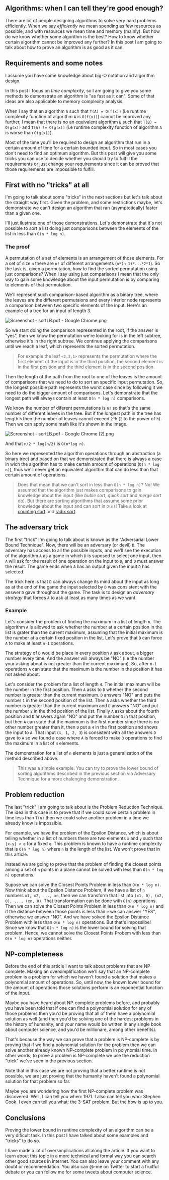 ## Algorithms: when I can tell they're good enough?

There are lot of people designing  algorithms to solve very hard problems efficiently. When we say _efficiently_ we mean spending as few resources as possible, and with resources we mean time and memory (mainly). But how do we know whether some algorithm is the best? How to know whether certain algorithm cannot be improved any further? In this post I am going to talk about how to prove an algorithm is as good as it can.

## Requirements and some notes

I assume you have some knowledge about big-O notation and algorithm design.

In this post I focus on *time complexity*, so I am going to give you some methods to demonstrate an algorithm is "as fast as it can". Some of that ideas are also applicable to memory complexity analysis.

When I say that an algorithm ```A``` such that ```T(A) = O(f(x))``` (i.e runtime complexity function of algorithm ```A``` is ```O(f(x))```) cannot be improved any further, I mean that there is no an equivalent algorithm ```B``` such that ```T(B) = O(g(x))``` and ```T(A) != O(g(x))``` (i.e runtime complexity function of algorithm ```A``` is worse than ```O(g(x))```).

Most of the time you'll be required to design an algorithm that run in a certain amount of time for a certain bounded input. So in most cases you don't need to find an optimum algorithm. But this post will give you some tricks you can use to decide whether you should try to fulfill the requirements or just change your requirements since it can be proved that those requirements are impossible to fulfill.

## First with no "tricks" at all

I'm going to talk about some "tricks" in the next sections but let's talk about the straight way first. Given the problem, and some restrictions maybe, let's demonstrate we can't design an algorithm that ran (asymptotically) faster than a given one.

I'll just ilustrate one of those demonstrations. Let's demonstrate that it's not possible to sort a list doing just comparisons between the elements of the list in less than ```O(n * log n)```.

### The proof

A permutation of a set of elements is an arrangement of those elements. For a set of size ```n``` there are ```n!``` of different arrangements (```n*(n-1)*...*2*1```). So the task is, given a permutation, how to find the sorted permutation using just comparisons? When I say using just comparisons I mean that the only way to gain some knowledge about the input permutation is by comparing to elements of that permutation.

We'll represent such comparison-based algorithm as a binary tree, where the leaves are the different permutaions and every interior node represents a comparison between two specific elements of the input. Here's an example of a tree for an input of length 3.


![Screenshot - sortLB.pdf - Google Chrome.png](https://cdn.hashnode.com/res/hashnode/image/upload/v1601675600727/cs8HkEMb_.png)

So we start doing the comparison represented in the root, if the answer is "yes", then we know the permutation we're looking for is in the left subtree, otherwise it's in the right subtree. We continue applying the comparisons until we reach a leaf, which represents the sorted permutation.

> For example the leaf ```<2,3,1>``` represents the permutation where the first element of the input is in the third position, the second element is in the first position and the third element is in the second position.

Then the length of the path from the root to one of the leaves is the amount of comparisons that we need to do to sort an specific input permutation. So, the longest possible path represents the worst case since by following it we need to do the bigger amount of comparisons. Let's demonstrate that the longest path will always contain at least ```O(n * log n)``` comparisons.

We know the number of diferent permutations is ```n!``` so that's the same number of different leaves in the tree. But if the longest path in the tree has length ```h``` then the number of leaves cannot exceed ```2^h``` (```2``` to the power of ```h```). Then we can apply some math like it's shown in the image.


![Screenshot - sortLB.pdf - Google Chrome (2).png](https://cdn.hashnode.com/res/hashnode/image/upload/v1601676651508/9Y9PdCOtv.png)

And that ```n/2 * log(n/2)``` is ```O(n*log n)```.

So here we represented the algorithm operations through an abstraction (a binary tree) and based on that we demonstrated that there is always a case in wich the algorithm has to make certain amount of operations (```O(n * log n)```), thus we'll never get an equivalent algorithm that can do less than that certain amount of operations.

>Does that mean that we can't sort in less than ```O(n * log n)```? No! We assumed that the algorithm just makes comparisons to gain knowledge about the input (like _buble sort_, _quick sort_ and _merge sort_ do). But there are sorting algorithms that assume some prior knowledge about the input and can sort in ```O(n)```! Take a look at [counting sort](https://en.wikipedia.org/wiki/Counting_sort) and [radix sort](https://en.wikipedia.org/wiki/Radix_sort).

## The adversary trick

The first "trick" I'm going to talk about is known as the "Adversarial Lower Bound Technique". Now, there will be an adversary (or devil) ```D```. The adversary has access to all the possible inputs, and we'll see the execution of the algorithm ```A``` as a game in which ```D``` is suposed to select one input, then ```A``` will ask for the result of one operation on the input to ```D```, and ```D``` must answer the result. The game ends when ```A``` has an output given the input ```D``` has selected.

The trick here is that ```D``` can always change its mind about the input as long as at the end of the game the input selected by ```D``` was consistent with the answer ```D``` gave throughout the game. The task is to design an _adversary strategy_ that forces ```A``` to ask at least as many times as we want.

### Example

Let's consider the problem of finding the maximum in a list of length ```n```. The algorithm ```A``` is allowed to ask whether the number at a certain position in the list is grater than the current maximum, assuming that the initial maximum is the number at a certain fixed position in the list. Let's prove that ```D``` can force ```A``` to make at least ```n-1``` operations.

The strategy of ```D``` would be place in every position ```A``` ask about, a bigger number every time. And the answer will always be "NO" (i.e the number your asking about is not greater than the current maximum). So, after ```n-1``` operations ```A``` can state that the maximum is the number in the position it has not asked about.

Let's consider the problem for a list of length ```4```. The initial maximum will be the number in the first position. Then ```A``` asks to ```D``` whether the second number is greater than the current maximum. ```D``` answers "NO" and puts the number ```1``` in the second position of the list. Then ```A``` asks whether the third number is greater than the current maximum and ```D``` answers "NO" and put the number ```2``` in the third position of the list. Finally ```A``` asks about the fourth position and ```D``` answers again "NO" and put the number ```3``` in that position, but then ```A``` can state that the maximum is the first number since there is no other number greater than it, then ```D``` put a ```4``` in the first position and shows the input to ```A```. That input (```4, 1, 2, 3```) is consistent with all the answers ```D``` gave to ```A``` so we found a case where ```A``` is forced to make ```3``` operations to find the maximum in a list of ```4``` elements.

The demonstration for a list of ```n``` elements is just a generalization of the method described above.

>This was a simple example. You can try to prove the lower bound of sorting algorithms described in the previous section via Adversary Technique for a more chalenging demonstration.

## Problem reduction

The last "trick" I am going to talk about is the Problem Reduction Technique. The idea in this case is to prove that if we could solve certain problem in time less than ```T(n)``` then we could solve another problem in a time we already know is impossible.

For example, we have the problem of the Epsilon Distance, which is about telling whether in a list of numbers there are two elements ```x``` and ```y``` such that ```|x-y| < e``` for a fixed ```e```. This problem is known to have a runtime complexity that is ```O(n * log n)``` where ```n``` is the length of the list. We won't prove that in this article.

Instead we are going to prove that the problem of finding the closest points among a set of ```n``` points in a plane cannot be solved with less than ```O(n * log n)``` operations.

Supose we can solve the Closest Points Problem in less than ```O(n * log n)```. Now think about the Epsilon Distance Problem, if we have a list of ```n``` numbers ```x1, x2, ..., xn```, then we can transform that list into ```(x1, 0), (x2, 0), ..., (xn, 0)```. That transformation can be done with ```O(n)``` operations. Then we can solve the Closest Points Problem in less than ```O(n * log n)``` and if the distance between those points is less than ```e``` we can answer "YES", otherwise we answer "NO". And we have solved the Epsilon Distance Problem with less than ```O(n * log n)``` operations. But that's impossilbe! Since we know that ```O(n * log n)``` is the lower bound for solving that problem. Hence, we cannot solve the Closest Points Probem with less than ```O(n * log n)``` operations neither. 

## NP-completeness

Before the end of this article I want to talk about problems that are NP-complete. Making an oversimplification we'll say that an NP-complete problem is a problem for which we haven't found a solution that makes a polynomial amount of operations. So, until now, the known lower bound for the amount of operations those solutions perform is an exponential function of the input.

Maybe you have heard about NP-complete problems before, and probably you have been told that if one can find a polynomial solution for any of those problems then you'd be proving that all of them have a polynomial solution as well (and then you'd be solving one of the hardest problems in the history of humanity, and your name would be written in any single book about computer science, and you'd be millionare, among other benefits).

That's because the way we can prove that a problem is NP-complete is by proving that if we find a polynomial solution for the problem then we can solve another already known NP-complete problem in polynomial time. In other words, to prove a problem is NP-complete we use the reduction "trick" we've seen in the previous section.

Note that in this case we are not proving that a better runtime is not possible, we are just proving that the humanity haven't found a polynomial solution for that problem so far.

Maybe you are wondering how the first NP-complete problem was discovered. Well, I can tell you when: 1971. I also can tell you who: Stephen Cook. I even can tell you what: the 3-SAT problem. But the how is up to you.

## Conclusions

Proving the lower bound in runtime complexity of an algorithm can be a very dificult task. In this post I have talked about some examples and "tricks" to do so.

I have made a lot of oversimplications all along the article. If you want to learn about this topic in a more technical and formal way you can search other good sources in internet. You can also leave your comment with any doubt or recommendation. You also can @-me on Twitter to start a fruitful debate or you can follow me for some tweets about computer science.


